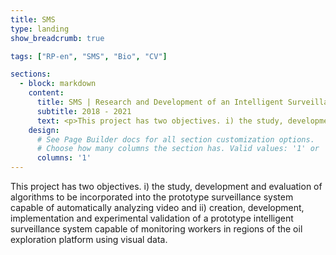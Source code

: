 ```yaml
---
title: SMS
type: landing
show_breadcrumb: true

tags: ["RP-en", "SMS", "Bio", "CV"]

sections:
  - block: markdown
    content:
      title: SMS | Research and Development of an Intelligent Surveillance System Applied to Oil Platforms
      subtitle: 2018 - 2021
      text: <p>This project has two objectives. i) the study, development and evaluation of algorithms to be incorporated into the prototype surveillance system capable of automatically analyzing video and ii) creation, development, implementation and experimental validation of a prototype intelligent surveillance system capable of monitoring workers in regions of the oil exploration platform using visual data. This system will be able to issue alerts in cases of lack of mandatory safety equipment or obstruction of escape routes, in addition to being able to individually identify oil platform workers.
    design:
      # See Page Builder docs for all section customization options.
      # Choose how many columns the section has. Valid values: '1' or '2'.
      columns: '1'
---
```


This project has two objectives. i) the study, development and evaluation of algorithms to be incorporated into the prototype surveillance system capable of automatically analyzing video and ii) creation, development, implementation and experimental validation of a prototype intelligent surveillance system capable of monitoring workers in regions of the oil exploration platform using visual data.